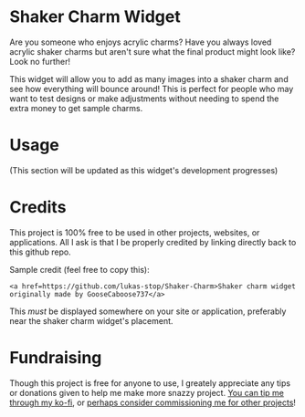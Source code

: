 # Shaker Charm Widget

Are you someone who enjoys acrylic charms?  Have you always loved acrylic shaker charms but aren't sure what the final product might look like?  Look no further!  

This widget will allow you to add as many images into a shaker charm and see how everything will bounce around!  This is perfect for people who may want to test designs or make adjustments without needing to spend the extra money to get sample charms.

# Usage

(This section will be updated as this widget's development progresses)

# Credits

This project is 100% free to be used in other projects, websites, or applications.  All I ask is that I be properly credited by linking directly back to this github repo.

Sample credit (feel free to copy this):

```
<a href=https://github.com/lukas-stop/Shaker-Charm>Shaker charm widget originally made by GooseCaboose737</a>

```

This *must* be displayed somewhere on your site or application, preferably near the shaker charm widget's placement.


# Fundraising

Though this project is free for anyone to use, I greately appreciate any tips or donations given to help me make more snazzy project.  [You can tip me through my ko-fi](https://ko-fi.com/goosecaboose737), or [perhaps consider commissioning me for other projects](https://a-sweeter-solarsystem.tumblr.com/post/713325529598722048/making-an-updated-post-since-the-one-currently-on)!


